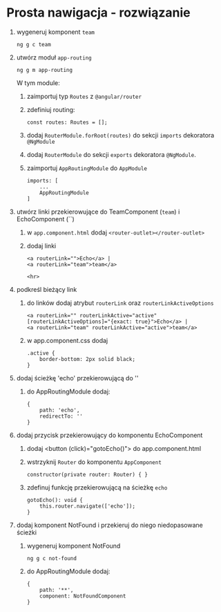 # Prosta nawigacja - rozwiązanie

1. wygeneruj komponent `team`
    ```
    ng g c team
    ```

1. utwórz moduł `app-routing`

    ```
    ng g m app-routing
    ```

    W tym module:

    1. zaimportuj typ `Routes` z `@angular/router`
    1. zdefiniuj routing:

        ```
        const routes: Routes = [];
        ```
    1. dodaj `RouterModule.forRoot(routes)` do sekcji `imports` dekoratora `@NgModule`

    1. dodaj `RouterModule` do sekcji `exports` dekoratora `@NgModule`.

    1. zaimportuj `AppRoutingModule` do `AppModule`

        ```
        imports: [
            ...
            AppRoutingModule
        ]
        ```

1. utwórz linki przekierowujące do TeamComponent (`team`) i EchoComponent (``)

    1. w `app.component.html` dodaj `<router-outlet></router-outlet>`

    1. dodaj linki

        ```
        <a routerLink="">Echo</a> |
        <a routerLink="team">team</a>

        <hr>
        ```
1. podkreśl bieżący link
    1. do linków dodaj atrybut `routerLink` oraz `routerLinkActiveOptions`
        ```
        <a routerLink="" routerLinkActive="active" [routerLinkActiveOptions]="{exact: true}">Echo</a> |
        <a routerLink="team" routerLinkActive="active">team</a>
        ```
    2. w app.component.css dodaj
        ```
        .active {
            border-bottom: 2px solid black;
        }
        ```

1. dodaj ścieżkę 'echo' przekierowującą do ''

    1. do AppRoutingModule dodaj:
        ```
        {
            path: 'echo',
            redirectTo: ''
        }
        ```

1. dodaj przycisk przekierowujący do komponentu EchoComponent

    1. dodaj <button (click)="gotoEcho()"> do app.component.html

    1. wstrzyknij `Router` do komponentu `AppComponent`

        ```
        constructor(private router: Router) { }
        ```

    1. zdefinuj funkcję przekierowującą na ścieżkę `echo`

        ```
        gotoEcho(): void {
            this.router.navigate(['echo']);
        }
        ```

1. dodaj komponent NotFound i przekieruj do niego niedopasowane ścieżki

    1. wygeneruj komponent NotFound

        ```
        ng g c not-found
        ```

    1. do AppRoutingModule dodaj:
        ```
        {
            path: '**',
            component: NotFoundComponent
        }
        ```
